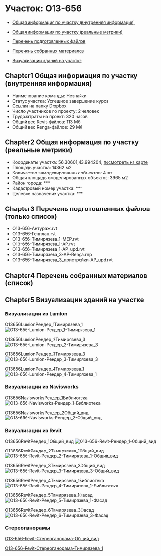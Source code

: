 # Участок: O13-656

* [Общая информация по участку (внутренняя информация)](#Chapter1)

* [Общая информация по участку (реальные метрики)](#Chapter2)

* [Перечень подготовленных файлов](#Chapter3)

* [Перечень собранных материалов](#Chapter4)

* [Визуализации зданий на участке](#Chapter5)

## <a id="test">Chapter1</a> Общая информация по участку (внутренняя информация)
+ Наименование команды: Незнайки
+ Статус участка: Успешное завершение курса
+ [Ссылка](https://www.dropbox.com/sh/wvvgv1nw1iqred9/AAC8-2q6Urv-eHg89hF1k5D4a/O13_656?dl=0) на папку Dropbox
+ Число участников по проекту: 2 человек
+ Трудозатраты на проект: 320 часов
+ Общий вес Revit-файлов: 113 Мб
+ Общий вес Renga-файлов: 29 Мб
## <a id="test">Chapter2</a> Общая информация по участку (реальные метрики)
+ Координаты участка: 56.30601,43.994204, [посмотреть на карте](https://yandex.ru/maps/47/nizhny-novgorod/?ll=56.30601%2C43.994204&z=19)
+ Площадь участка: 14362 м2
+ Количество замоделированных объектов: 4 шт.
+ Общая площадь смоделированных объектов: 3965 м2
+ Район города: *** 
+ Кадастровый номер участка: *** 
+ Целевое назначение участка: *** 
## <a id="test">Chapter3</a> Перечень подготовленных файлов (только список)
+ O13-656-Антураж.rvt
+ O13-656-Генплан.rvt
+ O13-656-Тимирязева_1-MEP.rvt
+ O13-656-Тимирязева_1-АР.rvt
+ O13-656-Тимирязева_1-АР_upd.rvt
+ O13-656-Тимирязева_3-АР-Renga.rnp
+ O13-656-Тимирязева_3_пристройки-АР_upd.rvt
## <a id="test">Chapter4</a> Перечень собранных материалов (список)
## <a id="test">Chapter5</a> Визуализации зданий на участке
### Визуализации из Lumion
O13656LumionРендер_1Тимирязева_1
![O13-656-Lumion-Рендер_1-Тимирязева_1](/Images/O13_656/O13-656-Lumion-Рендер_1-Тимирязева_1_Compressed.jpg)

O13656LumionРендер_2Тимирязева_3
![O13-656-Lumion-Рендер_2-Тимирязева_3](/Images/O13_656/O13-656-Lumion-Рендер_2-Тимирязева_3_Compressed.jpg)

O13656LumionРендер_3Тимирязева_3
![O13-656-Lumion-Рендер_3-Тимирязева_3](/Images/O13_656/O13-656-Lumion-Рендер_3-Тимирязева_3_Compressed.jpg)

O13656LumionРендер_4Тимирязева_1
![O13-656-Lumion-Рендер_4-Тимирязева_1](/Images/O13_656/O13-656-Lumion-Рендер_4-Тимирязева_1_Compressed.jpg)

### Визуализации из Navisworks
O13656NavisworksРендер_1Библиотека
![O13-656-Navisworks-Рендер_1-Библиотека](/Images/O13_656/O13-656-Navisworks-Рендер_1-Библиотека_Compressed.jpg)

O13656NavisworksРендер_2Общий_вид
![O13-656-Navisworks-Рендер_2-Общий_вид](/Images/O13_656/O13-656-Navisworks-Рендер_2-Общий_вид_Compressed.jpg)

### Визуализации из Revit
O13656RevitРендер_1Общий_вид
![O13-656-Revit-Рендер_1-Общий_вид](/Images/O13_656/O13-656-Revit-Рендер_1-Общий_вид_Compressed.jpg)

O13656RevitРендер_2Тимирязева_1Общий_вид
![O13-656-Revit-Рендер_2-Тимирязева_1-Общий_вид](/Images/O13_656/O13-656-Revit-Рендер_2-Тимирязева_1-Общий_вид_Compressed.jpg)

O13656RevitРендер_3Тимирязева_3Общий_вид
![O13-656-Revit-Рендер_3-Тимирязева_3-Общий_вид](/Images/O13_656/O13-656-Revit-Рендер_3-Тимирязева_3-Общий_вид_Compressed.jpg)

O13656RevitРендер_4Тимирязева_1Библиотека
![O13-656-Revit-Рендер_4-Тимирязева_1-Библиотека](/Images/O13_656/O13-656-Revit-Рендер_4-Тимирязева_1-Библиотека_Compressed.jpg)

O13656RevitРендер_5Тимирязева_1Фасад
![O13-656-Revit-Рендер_5-Тимирязева_1-Фасад](/Images/O13_656/O13-656-Revit-Рендер_5-Тимирязева_1-Фасад_Compressed.jpg)

O13656RevitРендер_6Тимирязева_3Фасад
![O13-656-Revit-Рендер_6-Тимирязева_3-Фасад](/Images/O13_656/O13-656-Revit-Рендер_6-Тимирязева_3-Фасад_Compressed.jpg)

### Стереопанорамы
[O13-656-Revit-Стереопанорама-Общий_вид](https://d1zjbwmh9kbk11.cloudfront.net/a360-rendering/panorama/pano.html?url=210309/6651/a2f74545)

[O13-656-Revit-Стереопанорама-Тимирязева_1](https://d1zjbwmh9kbk11.cloudfront.net/a360-rendering/panorama/pano.html?url=210309/9481/e4737a30)

